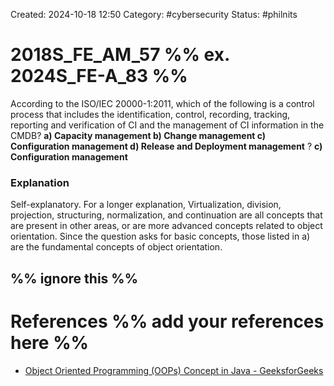 Created: 2024-10-18 12:50
Category: #cybersecurity 
Status: #philnits



# 2018S_FE_AM_57 %% ex. 2024S_FE-A_83 %%

According to the ISO/IEC 20000-1:2011, which of the following is a control process that includes the identification, control, recording, tracking, reporting and verification of CI and the management of CI information in the CMDB?
**a) Capacity management 
b) Change management 
c) Configuration management 
d) Release and Deployment management**
?
**c) Configuration management** 
### Explanation
Self-explanatory. 
For a longer explanation, Virtualization, division, projection, structuring, normalization, and continuation are all concepts that are present in other areas, or are more advanced concepts related to object orientation. Since the question asks for basic concepts, those listed in a) are the fundamental concepts of object orientation.




%% ignore this %%
---









# References %% add your references here %%
- [Object Oriented Programming (OOPs) Concept in Java - GeeksforGeeks](https://www.geeksforgeeks.org/object-oriented-programming-oops-concept-in-java/)